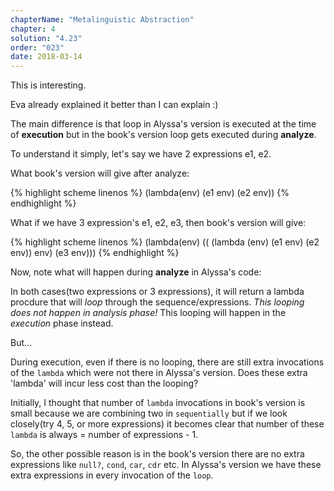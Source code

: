 ```yaml
---
chapterName: "Metalinguistic Abstraction"
chapter: 4
solution: "4.23"
order: "023"
date: 2018-03-14 
---
```


This is interesting.

Eva already explained it better than I can explain :)

The main difference is that loop in Alyssa's version is executed at the time of **execution** but in the book's version loop gets executed during **analyze**.

To understand it simply, let's say we have 2 expressions e1, e2.

What book's version will give after analyze:

{% highlight scheme linenos %}
(lambda(env)
(e1 env)
(e2 env))
{% endhighlight %}

What if we have 3 expression's e1, e2, e3, then book's version will give:

{% highlight scheme linenos %}
(lambda(env)
((
  (lambda (env)
    (e1 env)
    (e2 env))
  env)
 (e3 env)))
{% endhighlight %}

Now, note what will happen during **analyze** in Alyssa's code:

In both cases(two expressions or 3 expressions), it will return a lambda procdure that will *loop* through the sequence/expressions. *This looping does not happen in analysis phase!* This looping will happen in the *execution* phase instead.


But...

During execution, even if there is no looping, there are still extra invocations of the `lambda` which were not there in Alyssa's version. Does these extra 'lambda' will incur less cost than the looping?

Initially, I thought that number of `lambda` invocations in book's version is small because we are combining two in `sequentially` but if we look closely(try 4, 5, or more expressions) it becomes clear that number of these `lambda` is always = number of expressions - 1.

So, the other possible reason is in the book's version there are no extra expressions like `null?`, `cond`, `car`, `cdr` etc. In Alyssa's version we have these extra expressions in every invocation of the `loop`. 
